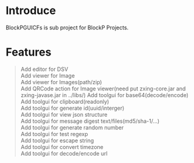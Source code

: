 # Introduce
BlockPGUICFs is sub project for BlockP Projects. 

# Features  
>Add editor for DSV  
>Add viewer for Image  
>Add viewer for Images(path/zip)  
>Add QRCode action for Image viewer(need put zxing-core.jar and zxing-javase.jar in ../libs/)
>Add toolgui for base64(decode/encode)  
>Add toolgui for clipboard(readonly)  
>Add toolgui for generate id(uuid/interger)  
>Add toolgui for view json structure  
>Add toolgui for message digest text/files(md5/sha-1/...)  
>Add toolgui for generate random number  
>Add toolgui for test regexp  
>Add toolgui for escape string  
>Add toolgui for convert timezone  
>Add toolgui for decode/encode url  
